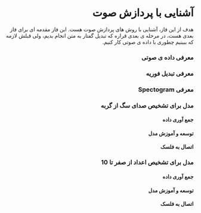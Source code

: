 <div dir="rtl" align='right'>

# آشنایی با پردازش صوت
هدف از این فاز، آشنایی با روش های پردازش صوت هست. این فاز مقدمه ای برای فاز بعدی هست، در مرحله ی بعدی قراره که تبدیل گفتار به متن انجام بدیم، ولی قبلش لازمه که ببینیم چطوری با داده ی صوتی کار کنیم. 
### معرفی داده ی صوتی
### معرفی تبدیل فوریه
### معرفی Spectogram
### مدل برای تشخیص صدای سگ از گربه
#### جمع آوری داده
#### توسعه و آموزش مدل
#### اتصال به فلسک
### مدل برای تشخیص اعداد از صفر تا 10
#### جمع آوری داده
#### توسعه و آموزش مدل
#### اتصال به فلسک
